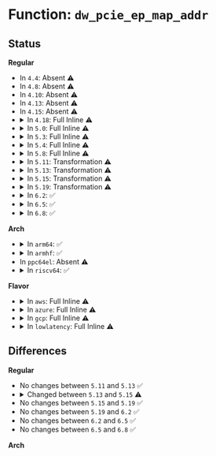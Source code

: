 # Function: <code>dw_pcie_ep_map_addr</code>

## Status
<b>Regular</b>
<ul>
<li>
In <code>4.4</code>: Absent ⚠️
</li>
<li>
In <code>4.8</code>: Absent ⚠️
</li>
<li>
In <code>4.10</code>: Absent ⚠️
</li>
<li>
In <code>4.13</code>: Absent ⚠️
</li>
<li>
In <code>4.15</code>: Absent ⚠️
</li>
<li>
<details>
<summary>In <code>4.18</code>: Full Inline ⚠️</summary>

**Collision:** Unique Static

**Inline:** Full

**Transformation:** False

**Instances:**

```
In drivers/pci/controller/dwc/pcie-designware-ep.c (ffffffff81549bd1)
Location: drivers/pci/controller/dwc/pcie-designware-ep.c:197
Inline: True
Inline callers:
  - drivers/pci/controller/dwc/pcie-designware-ep.c:dw_pcie_ep_raise_msi_irq
```
</details>
</li>
<li>
<details>
<summary>In <code>5.0</code>: Full Inline ⚠️</summary>

**Collision:** Unique Static

**Inline:** Full

**Transformation:** False

**Instances:**

```
In drivers/pci/controller/dwc/pcie-designware-ep.c (ffffffff81560576)
Location: drivers/pci/controller/dwc/pcie-designware-ep.c:230
Inline: True
Inline callers:
  - drivers/pci/controller/dwc/pcie-designware-ep.c:dw_pcie_ep_raise_msix_irq
  - drivers/pci/controller/dwc/pcie-designware-ep.c:dw_pcie_ep_raise_msi_irq
```
</details>
</li>
<li>
<details>
<summary>In <code>5.3</code>: Full Inline ⚠️</summary>

**Collision:** Unique Static

**Inline:** Full

**Transformation:** False

**Instances:**

```
In drivers/pci/controller/dwc/pcie-designware-ep.c (ffffffff81590952)
Location: drivers/pci/controller/dwc/pcie-designware-ep.c:230
Inline: True
Inline callers:
  - drivers/pci/controller/dwc/pcie-designware-ep.c:dw_pcie_ep_raise_msix_irq
  - drivers/pci/controller/dwc/pcie-designware-ep.c:dw_pcie_ep_raise_msi_irq
```
</details>
</li>
<li>
<details>
<summary>In <code>5.4</code>: Full Inline ⚠️</summary>

**Collision:** Unique Static

**Inline:** Full

**Transformation:** False

**Instances:**

```
In drivers/pci/controller/dwc/pcie-designware-ep.c (ffffffff815b2682)
Location: drivers/pci/controller/dwc/pcie-designware-ep.c:197
Inline: True
Inline callers:
  - drivers/pci/controller/dwc/pcie-designware-ep.c:dw_pcie_ep_raise_msix_irq
  - drivers/pci/controller/dwc/pcie-designware-ep.c:dw_pcie_ep_raise_msi_irq
```
</details>
</li>
<li>
<details>
<summary>In <code>5.8</code>: Full Inline ⚠️</summary>

**Collision:** Unique Static

**Inline:** Full

**Transformation:** False

**Instances:**

```
In drivers/pci/controller/dwc/pcie-designware-ep.c (ffffffff8165c168)
Location: drivers/pci/controller/dwc/pcie-designware-ep.c:208
Inline: True
Inline callers:
  - drivers/pci/controller/dwc/pcie-designware-ep.c:dw_pcie_ep_raise_msix_irq
  - drivers/pci/controller/dwc/pcie-designware-ep.c:dw_pcie_ep_raise_msi_irq
```
</details>
</li>
<li>
<details>
<summary>In <code>5.11</code>: Transformation ⚠️</summary>

```c
int dw_pcie_ep_map_addr(struct pci_epc *epc, u8 func_no, phys_addr_t addr, u64 pci_addr, size_t size);
```

**Collision:** Unique Static

**Inline:** No

**Transformation:** True

**Instances:**

```
In drivers/pci/controller/dwc/pcie-designware-ep.c (0)
Location: drivers/pci/controller/dwc/pcie-designware-ep.c:295
Inline: False
Direct callers:
  - drivers/pci/controller/dwc/pcie-designware-ep.c:dw_pcie_ep_raise_msix_irq
  - drivers/pci/controller/dwc/pcie-designware-ep.c:dw_pcie_ep_raise_msi_irq
```
**Symbols:**

```
ffffffff8167c920-ffffffff8167c9bd: dw_pcie_ep_map_addr (STB_LOCAL)
ffffffff81bfe2d9-ffffffff81bfe30b: dw_pcie_ep_map_addr.cold (STB_LOCAL)
```
</details>
</li>
<li>
<details>
<summary>In <code>5.13</code>: Transformation ⚠️</summary>

```c
int dw_pcie_ep_map_addr(struct pci_epc *epc, u8 func_no, phys_addr_t addr, u64 pci_addr, size_t size);
```

**Collision:** Unique Static

**Inline:** No

**Transformation:** True

**Instances:**

```
In drivers/pci/controller/dwc/pcie-designware-ep.c (0)
Location: drivers/pci/controller/dwc/pcie-designware-ep.c:295
Inline: False
Direct callers:
  - drivers/pci/controller/dwc/pcie-designware-ep.c:dw_pcie_ep_raise_msix_irq
  - drivers/pci/controller/dwc/pcie-designware-ep.c:dw_pcie_ep_raise_msi_irq
```
**Symbols:**

```
ffffffff8165f790-ffffffff8165f82d: dw_pcie_ep_map_addr (STB_LOCAL)
ffffffff81befebc-ffffffff81befeee: dw_pcie_ep_map_addr.cold (STB_LOCAL)
```
</details>
</li>
<li>
<details>
<summary>In <code>5.15</code>: Transformation ⚠️</summary>

```c
int dw_pcie_ep_map_addr(struct pci_epc *epc, u8 func_no, u8 vfunc_no, phys_addr_t addr, u64 pci_addr, size_t size);
```

**Collision:** Unique Static

**Inline:** No

**Transformation:** True

**Instances:**

```
In drivers/pci/controller/dwc/pcie-designware-ep.c (0)
Location: drivers/pci/controller/dwc/pcie-designware-ep.c:295
Inline: False
Direct callers:
  - drivers/pci/controller/dwc/pcie-designware-ep.c:dw_pcie_ep_raise_msix_irq
  - drivers/pci/controller/dwc/pcie-designware-ep.c:dw_pcie_ep_raise_msi_irq
```
**Symbols:**

```
ffffffff816d2380-ffffffff816d241d: dw_pcie_ep_map_addr (STB_LOCAL)
ffffffff81ceb526-ffffffff81ceb558: dw_pcie_ep_map_addr.cold (STB_LOCAL)
```
</details>
</li>
<li>
<details>
<summary>In <code>5.19</code>: Transformation ⚠️</summary>

```c
int dw_pcie_ep_map_addr(struct pci_epc *epc, u8 func_no, u8 vfunc_no, phys_addr_t addr, u64 pci_addr, size_t size);
```

**Collision:** Unique Static

**Inline:** No

**Transformation:** True

**Instances:**

```
In drivers/pci/controller/dwc/pcie-designware-ep.c (0)
Location: drivers/pci/controller/dwc/pcie-designware-ep.c:296
Inline: False
Direct callers:
  - drivers/pci/controller/dwc/pcie-designware-ep.c:dw_pcie_ep_raise_msix_irq
  - drivers/pci/controller/dwc/pcie-designware-ep.c:dw_pcie_ep_raise_msi_irq
```
**Symbols:**

```
ffffffff817fb570-ffffffff817fb614: dw_pcie_ep_map_addr (STB_LOCAL)
ffffffff81eb2941-ffffffff81eb2971: dw_pcie_ep_map_addr.cold (STB_LOCAL)
```
</details>
</li>
<li>
<details>
<summary>In <code>6.2</code>: ✅</summary>

```c
int dw_pcie_ep_map_addr(struct pci_epc *epc, u8 func_no, u8 vfunc_no, phys_addr_t addr, u64 pci_addr, size_t size);
```

**Collision:** Unique Static

**Inline:** No

**Transformation:** False

**Instances:**

```
In drivers/pci/controller/dwc/pcie-designware-ep.c (ffffffff81928280)
Location: drivers/pci/controller/dwc/pcie-designware-ep.c:302
Inline: False
Direct callers:
  - drivers/pci/controller/dwc/pcie-designware-ep.c:dw_pcie_ep_raise_msix_irq
  - drivers/pci/controller/dwc/pcie-designware-ep.c:dw_pcie_ep_raise_msi_irq
```
**Symbols:**

```
ffffffff81928280-ffffffff81928380: dw_pcie_ep_map_addr (STB_LOCAL)
```
</details>
</li>
<li>
<details>
<summary>In <code>6.5</code>: ✅</summary>

```c
int dw_pcie_ep_map_addr(struct pci_epc *epc, u8 func_no, u8 vfunc_no, phys_addr_t addr, u64 pci_addr, size_t size);
```

**Collision:** Unique Static

**Inline:** No

**Transformation:** False

**Instances:**

```
In drivers/pci/controller/dwc/pcie-designware-ep.c (ffffffff8196c4b0)
Location: drivers/pci/controller/dwc/pcie-designware-ep.c:302
Inline: False
Direct callers:
  - drivers/pci/controller/dwc/pcie-designware-ep.c:dw_pcie_ep_raise_msix_irq
  - drivers/pci/controller/dwc/pcie-designware-ep.c:dw_pcie_ep_raise_msi_irq
```
**Symbols:**

```
ffffffff8196c4b0-ffffffff8196c5a8: dw_pcie_ep_map_addr (STB_LOCAL)
```
</details>
</li>
<li>
<details>
<summary>In <code>6.8</code>: ✅</summary>

```c
int dw_pcie_ep_map_addr(struct pci_epc *epc, u8 func_no, u8 vfunc_no, phys_addr_t addr, u64 pci_addr, size_t size);
```

**Collision:** Unique Static

**Inline:** No

**Transformation:** False

**Instances:**

```
In drivers/pci/controller/dwc/pcie-designware-ep.c (ffffffff819b5a80)
Location: drivers/pci/controller/dwc/pcie-designware-ep.c:277
Inline: False
Direct callers:
  - drivers/pci/controller/dwc/pcie-designware-ep.c:dw_pcie_ep_raise_msix_irq
  - drivers/pci/controller/dwc/pcie-designware-ep.c:dw_pcie_ep_raise_msi_irq
```
**Symbols:**

```
ffffffff819b5a80-ffffffff819b5b78: dw_pcie_ep_map_addr (STB_LOCAL)
```
</details>
</li>
</ul>
<b>Arch</b>
<ul>
<li>
<details>
<summary>In <code>arm64</code>: ✅</summary>

```c
int dw_pcie_ep_map_addr(struct pci_epc *epc, u8 func_no, phys_addr_t addr, u64 pci_addr, size_t size);
```

**Collision:** Unique Static

**Inline:** No

**Transformation:** False

**Instances:**

```
In drivers/pci/controller/dwc/pcie-designware-ep.c (ffff80001072f568)
Location: drivers/pci/controller/dwc/pcie-designware-ep.c:197
Inline: False
Direct callers:
  - drivers/pci/controller/dwc/pcie-designware-ep.c:dw_pcie_ep_raise_msix_irq
  - drivers/pci/controller/dwc/pcie-designware-ep.c:dw_pcie_ep_raise_msi_irq
```
**Symbols:**

```
ffff80001072f568-ffff80001072f648: dw_pcie_ep_map_addr (STB_LOCAL)
```
</details>
</li>
<li>
<details>
<summary>In <code>armhf</code>: ✅</summary>

```c
int dw_pcie_ep_map_addr(struct pci_epc *epc, u8 func_no, phys_addr_t addr, u64 pci_addr, size_t size);
```

**Collision:** Unique Static

**Inline:** No

**Transformation:** False

**Instances:**

```
In drivers/pci/controller/dwc/pcie-designware-ep.c (c08b8970)
Location: drivers/pci/controller/dwc/pcie-designware-ep.c:197
Inline: False
Direct callers:
  - drivers/pci/controller/dwc/pcie-designware-ep.c:dw_pcie_ep_raise_msix_irq
  - drivers/pci/controller/dwc/pcie-designware-ep.c:dw_pcie_ep_raise_msi_irq
```
**Symbols:**

```
c08b8970-c08b8a24: dw_pcie_ep_map_addr (STB_LOCAL)
```
</details>
</li>
<li>
In <code>ppc64el</code>: Absent ⚠️
</li>
<li>
<details>
<summary>In <code>riscv64</code>: ✅</summary>

```c
int dw_pcie_ep_map_addr(struct pci_epc *epc, u8 func_no, phys_addr_t addr, u64 pci_addr, size_t size);
```

**Collision:** Unique Static

**Inline:** No

**Transformation:** False

**Instances:**

```
In drivers/pci/controller/dwc/pcie-designware-ep.c (ffffffe0004e9634)
Location: drivers/pci/controller/dwc/pcie-designware-ep.c:197
Inline: False
Direct callers:
  - drivers/pci/controller/dwc/pcie-designware-ep.c:dw_pcie_ep_raise_msix_irq
  - drivers/pci/controller/dwc/pcie-designware-ep.c:dw_pcie_ep_raise_msi_irq
```
**Symbols:**

```
ffffffe0004e9634-ffffffe0004e9714: dw_pcie_ep_map_addr (STB_LOCAL)
```
</details>
</li>
</ul>
<b>Flavor</b>
<ul>
<li>
<details>
<summary>In <code>aws</code>: Full Inline ⚠️</summary>

**Collision:** Unique Static

**Inline:** Full

**Transformation:** False

**Instances:**

```
In drivers/pci/controller/dwc/pcie-designware-ep.c (ffffffff815a5e42)
Location: drivers/pci/controller/dwc/pcie-designware-ep.c:197
Inline: True
Inline callers:
  - drivers/pci/controller/dwc/pcie-designware-ep.c:dw_pcie_ep_raise_msix_irq
  - drivers/pci/controller/dwc/pcie-designware-ep.c:dw_pcie_ep_raise_msi_irq
```
</details>
</li>
<li>
<details>
<summary>In <code>azure</code>: Full Inline ⚠️</summary>

**Collision:** Unique Static

**Inline:** Full

**Transformation:** False

**Instances:**

```
In drivers/pci/controller/dwc/pcie-designware-ep.c (ffffffff81594fe2)
Location: drivers/pci/controller/dwc/pcie-designware-ep.c:197
Inline: True
Inline callers:
  - drivers/pci/controller/dwc/pcie-designware-ep.c:dw_pcie_ep_raise_msix_irq
  - drivers/pci/controller/dwc/pcie-designware-ep.c:dw_pcie_ep_raise_msi_irq
```
</details>
</li>
<li>
<details>
<summary>In <code>gcp</code>: Full Inline ⚠️</summary>

**Collision:** Unique Static

**Inline:** Full

**Transformation:** False

**Instances:**

```
In drivers/pci/controller/dwc/pcie-designware-ep.c (ffffffff815a63d2)
Location: drivers/pci/controller/dwc/pcie-designware-ep.c:197
Inline: True
Inline callers:
  - drivers/pci/controller/dwc/pcie-designware-ep.c:dw_pcie_ep_raise_msix_irq
  - drivers/pci/controller/dwc/pcie-designware-ep.c:dw_pcie_ep_raise_msi_irq
```
</details>
</li>
<li>
<details>
<summary>In <code>lowlatency</code>: Full Inline ⚠️</summary>

**Collision:** Unique Static

**Inline:** Full

**Transformation:** False

**Instances:**

```
In drivers/pci/controller/dwc/pcie-designware-ep.c (ffffffff815c07d2)
Location: drivers/pci/controller/dwc/pcie-designware-ep.c:197
Inline: True
Inline callers:
  - drivers/pci/controller/dwc/pcie-designware-ep.c:dw_pcie_ep_raise_msix_irq
  - drivers/pci/controller/dwc/pcie-designware-ep.c:dw_pcie_ep_raise_msi_irq
```
</details>
</li>
</ul>

## Differences
<b>Regular</b>
<ul>
<li>
No changes between <code>5.11</code> and <code>5.13</code> ✅
</li>
<li>
<details>
<summary>Changed between <code>5.13</code> and <code>5.15</code> ⚠️</summary>
<ul>
<li>
<b>Param added. </b>
<code>u8 vfunc_no</code>
</li>
<li>
<b>Param reordered. </b>
<code>epc, func_no, addr, pci_addr, size</code> ➡️ <code>epc, func_no, vfunc_no, addr, pci_addr, size</code>
</li>
</ul>
</details>
</li>
<li>
No changes between <code>5.15</code> and <code>5.19</code> ✅
</li>
<li>
No changes between <code>5.19</code> and <code>6.2</code> ✅
</li>
<li>
No changes between <code>6.2</code> and <code>6.5</code> ✅
</li>
<li>
No changes between <code>6.5</code> and <code>6.8</code> ✅
</li>
</ul>
<b>Arch</b>
<ul>
</ul>
